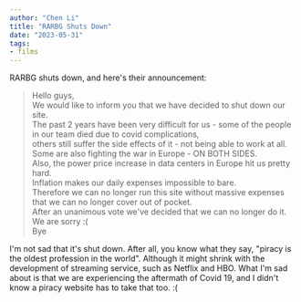 ```yaml
---
author: "Chen Li"
title: "RARBG Shuts Down"
date: "2023-05-31"
tags: 
- films
---
```


RARBG shuts down, and here's their announcement:

>Hello guys,  
>We would like to inform you that we have decided to shut down our site.  
>The past 2 years have been very difficult for us - some of the people in our team died due to covid complications,  
>others still suffer the side effects of it - not being able to work at all.  
>Some are also fighting the war in Europe - ON BOTH SIDES.  
>Also, the power price increase in data centers in Europe hit us pretty hard.  
>Inflation makes our daily expenses impossible to bare.  
>Therefore we can no longer run this site without massive expenses that we can no longer cover out of pocket.  
>After an unanimous vote we've decided that we can no longer do it.  
>We are sorry :(  
>Bye

I'm not sad that it's shut down. After all, you know what they say, "piracy is the oldest profession in the world". Although it might shrink with the development of streaming service, such as Netflix and HBO. What I'm sad about is that we are experiencing the aftermath of Covid 19, and I didn't know a piracy website has to take that too. :(